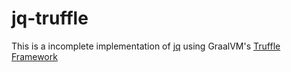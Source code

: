 # jq-truffle

This is a incomplete implementation of [jq](https://stedolan.github.io/jq/) using GraalVM's [Truffle Framework](https://www.graalvm.org/graalvm-as-a-platform/language-implementation-framework/)
